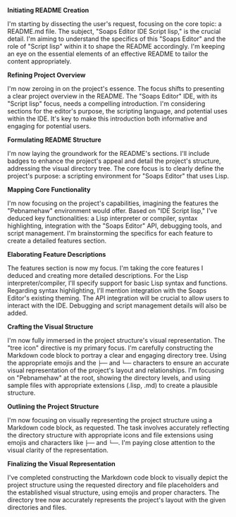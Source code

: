 **Initiating README Creation**

I'm starting by dissecting the user's request, focusing on the core topic: a README.md file. The subject, "Soaps Editor IDE Script lisp," is the crucial detail. I'm aiming to understand the specifics of this "Soaps Editor" and the role of "Script lisp" within it to shape the README accordingly. I'm keeping an eye on the essential elements of an effective README to tailor the content appropriately.


**Refining Project Overview**

I'm now zeroing in on the project's essence. The focus shifts to presenting a clear project overview in the README. The "Soaps Editor" IDE, with its "Script lisp" focus, needs a compelling introduction. I'm considering sections for the editor's purpose, the scripting language, and potential uses within the IDE. It's key to make this introduction both informative and engaging for potential users.


**Formulating README Structure**

I'm now laying the groundwork for the README's sections. I'll include badges to enhance the project's appeal and detail the project's structure, addressing the visual directory tree. The core focus is to clearly define the project's purpose: a scripting environment for "Soaps Editor" that uses Lisp.


**Mapping Core Functionality**

I'm now focusing on the project's capabilities, imagining the features the "Pebnamehaw" environment would offer. Based on "IDE Script lisp," I've deduced key functionalities: a Lisp interpreter or compiler, syntax highlighting, integration with the "Soaps Editor" API, debugging tools, and script management. I'm brainstorming the specifics for each feature to create a detailed features section.


**Elaborating Feature Descriptions**

The features section is now my focus. I'm taking the core features I deduced and creating more detailed descriptions. For the Lisp interpreter/compiler, I'll specify support for basic Lisp syntax and functions. Regarding syntax highlighting, I'll mention integration with the Soaps Editor's existing theming. The API integration will be crucial to allow users to interact with the IDE. Debugging and script management details will also be added.


**Crafting the Visual Structure**

I'm now fully immersed in the project structure's visual representation. The "tree icon" directive is my primary focus. I'm carefully constructing the Markdown code block to portray a clear and engaging directory tree. Using the appropriate emojis and the `├──` and `└──` characters to ensure an accurate visual representation of the project's layout and relationships. I'm focusing on "Pebnamehaw" at the root, showing the directory levels, and using sample files with appropriate extensions (.lisp, .md) to create a plausible structure.


**Outlining the Project Structure**

I'm now focusing on visually representing the project structure using a Markdown code block, as requested. The task involves accurately reflecting the directory structure with appropriate icons and file extensions using emojis and characters like `├──` and `└──`. I'm paying close attention to the visual clarity of the representation.


**Finalizing the Visual Representation**

I've completed constructing the Markdown code block to visually depict the project structure using the requested directory and file placeholders and the established visual structure, using emojis and proper characters. The directory tree now accurately represents the project's layout with the given directories and files.


